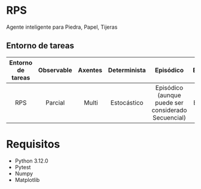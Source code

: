 # RPS

Agente inteligente para Piedra, Papel, Tijeras

## Entorno de tareas

Entorno de tareas | Observable| Axentes | Determinista | Episódico | Estático | Discreto | Conocido
:---: | :---: | :---: | :---: | :---: | :---: | :---: | :---: |
 RPS | Parcial | Multi | Estocástico | Episódico (aunque puede ser considerado Secuencial) | Estático | Discreto | Conocido |

# Requisitos

- Python 3.12.0
- Pytest
- Numpy
- Matplotlib